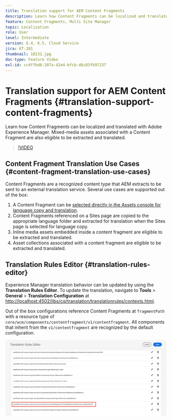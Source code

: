 ```yaml
---
title: Translation support for AEM Content Fragments
description: Learn how Content Fragments can be localized and translated with Adobe Experience Manager. Mixed-media assets associated with a Content Fragment are also eligible to be extracted and translated.
feature: Content Fragments, Multi Site Manager
topic: Localization
role: User
level: Intermediate
version: 6.4, 6.5, Cloud Service
jira: KT-201
thumbnail: 18131.jpg
doc-type: Feature Video
exl-id: cc4ffbd0-207a-42e4-bfcb-d6c83fb97237
---
```

# Translation support for AEM Content Fragments {#translation-support-content-fragments}

Learn how Content Fragments can be localized and translated with Adobe Experience Manager. Mixed-media assets associated with a Content Fragment are also eligible to be extracted and translated.

>[!VIDEO](https://video.tv.adobe.com/v/18131?quality=12&learn=on)

## Content Fragment Translation Use Cases {#content-fragment-translation-use-cases}

Content Fragments are a recognized content type that AEM extracts to be sent to an external translation service. Several use cases are supported out of the box:

1. A Content Fragment can be [selected directly in the Assets console for language copy and translation](https://experienceleague.adobe.com/docs/experience-manager-cloud-service/content/assets/admin/translate-assets.html).
2. Content Fragments referenced on a Sites page are copied to the appropriate language folder and extracted for translation when the Sites page is selected for language copy.
3. Inline media assets embedded inside a content fragment are eligible to be extracted and translated.
4. Asset collections associated with a content fragment are eligible to be extracted and translated.

## Translation Rules Editor {#translation-rules-editor}

Experience Manager translation behavior can be updated by using the **Translation Rules Editor**. To update the translation, navigate to **Tools** > **General** > **Translation Configuration** at [http://localhost:4502/libs/cq/translation/translationrules/contexts.html](http://localhost:4502/libs/cq/translation/translationrules/contexts.html).

Out of the box configurations reference Content Fragments at `fragmentPath` with a resource type of `core/wcm/components/contentfragment/v1/contentfragment`. All components that inherit from the `v1/contentfragment` are recognized by the default configuration.

![Translation Rules Editor](assets/translation-configuration.png)
